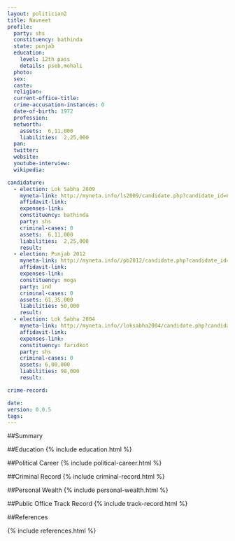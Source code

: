 ```yaml
---
layout: politician2
title: Navneet
profile: 
  party: shs
  constituency: bathinda
  state: punjab
  education: 
    level: 12th pass
    details: pseb,mohali
  photo: 
  sex: 
  caste: 
  religion: 
  current-office-title: 
  crime-accusation-instances: 0
  date-of-birth: 1972
  profession: 
  networth: 
    assets:  6,11,000
    liabilities:  2,25,000
  pan: 
  twitter: 
  website: 
  youtube-interview: 
  wikipedia: 

candidature: 
  - election: Lok Sabha 2009
    myneta-link: http://myneta.info/ls2009/candidate.php?candidate_id=6826
    affidavit-link: 
    expenses-link: 
    constituency: bathinda 
    party: shs
    criminal-cases: 0
    assets:  6,11,000
    liabilities:  2,25,000
    result:  
  - election: Punjab 2012
    myneta-link: http://myneta.info//pb2012/candidate.php?candidate_id=734
    affidavit-link: 
    expenses-link: 
    constituency: moga 
    party: ind
    criminal-cases: 0
    assets: 61,35,000
    liabilities: 50,000
    result:  
  - election: Lok Sabha 2004
    myneta-link: http://myneta.info//loksabha2004/candidate.php?candidate_id=3002
    affidavit-link: 
    expenses-link: 
    constituency: faridkot 
    party: shs
    criminal-cases: 0
    assets: 6,00,000
    liabilities: 98,000
    result:  

crime-record: 

date: 
version: 0.0.5
tags: 
---
```

##Summary


##Education
{% include education.html %}


##Political Career
{% include political-career.html %}


##Criminal Record
{% include criminal-record.html %}


##Personal Wealth
{% include personal-wealth.html %}


##Public Office Track Record
{% include track-record.html %}


##References


{% include references.html %}